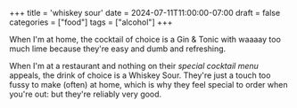 +++
title = 'whiskey sour'
date = 2024-07-11T11:00:00-07:00
draft = false
categories = ["food"]
tags = ["alcohol"]
+++

When I'm at home, the cocktail of choice is a Gin & Tonic with waaaay too much lime because they're easy and dumb and refreshing.

When I'm at a restaurant and nothing on their _special cocktail menu_ appeals, the drink of choice is a Whiskey Sour. They're just a touch too fussy to make (often) at home, which is why they feel special to order when you're out: but they're reliably very good.